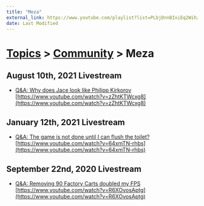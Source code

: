 ```yaml
---
title: "Meza"
external_link: https://www.youtube.com/playlist?list=PLbjDnnBIxiEq2WihzbvSUt1YdFzZ4CBP8
date: Last Modified
---
```

# [Topics](../../topics.md) > [Community](../../topics/community.md) > Meza

## August 10th, 2021 Livestream
* [Q&A: Why does Jace look like Philipp Kirkorov](../../transcriptions/yt-zZhtKTWcxg8.md) [https://www.youtube.com/watch?v=zZhtKTWcxg8](https://www.youtube.com/watch?v=zZhtKTWcxg8)

## January 12th, 2021 Livestream
* [Q&A: The game is not done until I can flush the toilet?](../../transcriptions/yt-64xmTN-rhbs.md) [https://www.youtube.com/watch?v=64xmTN-rhbs](https://www.youtube.com/watch?v=64xmTN-rhbs)

## September 22nd, 2020 Livestream
* [Q&A: Removing 90 Factory Carts doubled my FPS](../../transcriptions/yt-R6XOvosAptg.md) [https://www.youtube.com/watch?v=R6XOvosAptg](https://www.youtube.com/watch?v=R6XOvosAptg)
